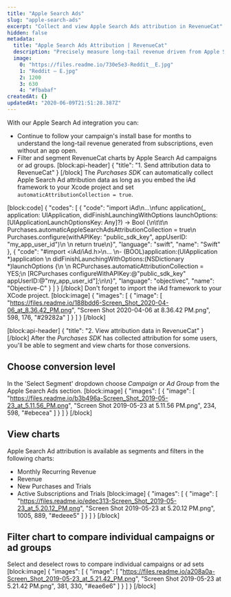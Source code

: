 ```yaml
---
title: "Apple Search Ads"
slug: "apple-search-ads"
excerpt: "Collect and view Apple Search Ads attribution in RevenueCat"
hidden: false
metadata: 
  title: "Apple Search Ads Attribution | RevenueCat"
  description: "Precisely measure long-tail revenue driven from Apple Search Ad campaigns. With our Apple Search Ad integration, you can follow your campaign's install base for months even without an app open."
  image: 
    0: "https://files.readme.io/730e5e3-Reddit__E.jpg"
    1: "Reddit – E.jpg"
    2: 1200
    3: 630
    4: "#fbabaf"
createdAt: {}
updatedAt: "2020-06-09T21:51:28.387Z"
---
```

With our Apple Search Ad integration you can:
* Continue to follow your campaign's install base for months to understand the long-tail revenue generated from subscriptions, even without an app open.
* Filter and segment RevenueCat charts by Apple Search Ad campaigns or ad groups.
[block:api-header]
{
  "title": "1. Send attribution data to RevenueCat"
}
[/block]
The *Purchases SDK* can automatically collect Apple Search Ad attribution data as long as you embed the iAd framework to your Xcode project and set `automaticAttributionCollection = true`.

[block:code]
{
  "codes": [
    {
      "code": "import iAd\n...\nfunc application(_ application: UIApplication, didFinishLaunchingWithOptions launchOptions: [UIApplicationLaunchOptionsKey: Any]?) -> Bool {\n\t\t\n    Purchases.automaticAppleSearchAdsAttributionCollection = true\n    Purchases.configure(withAPIKey: \"public_sdk_key\", appUserID: \"my_app_user_id\")\n    \n    return true\n}",
      "language": "swift",
      "name": "Swift"
    },
    {
      "code": "#import <iAd/iAd.h>\n... \n- (BOOL)application:(UIApplication *)application \n  didFinishLaunchingWithOptions:(NSDictionary *)launchOptions {\n  \n  RCPurchases.automaticAttributionCollection = YES;\n  [RCPurchases configureWithAPIKey:@\"public_sdk_key\" appUserID:@\"my_app_user_id\"];\n\n}",
      "language": "objectivec",
      "name": "Objective-C"
    }
  ]
}
[/block]
Don't forget to import the iAd framework to your XCode project.
[block:image]
{
  "images": [
    {
      "image": [
        "https://files.readme.io/188bdd6-Screen_Shot_2020-04-06_at_8.36.42_PM.png",
        "Screen Shot 2020-04-06 at 8.36.42 PM.png",
        598,
        176,
        "#29282a"
      ]
    }
  ]
}
[/block]

[block:api-header]
{
  "title": "2. View attribution data in RevenueCat"
}
[/block]
After the *Purchases SDK* has collected attribution for some users, you'll be able to segment and view charts for those conversions.

## Choose conversion level
In the 'Select Segment' dropdown choose *Campaign* or *Ad Group* from the Apple Search Ads section.
[block:image]
{
  "images": [
    {
      "image": [
        "https://files.readme.io/b3b496a-Screen_Shot_2019-05-23_at_5.11.56_PM.png",
        "Screen Shot 2019-05-23 at 5.11.56 PM.png",
        234,
        598,
        "#ebecea"
      ]
    }
  ]
}
[/block]
## View charts
Apple Search Ad attribution is available as segments and filters in the following charts:
- Monthly Recurring Revenue
- Revenue
- New Purchases and Trials
- Active Subscriptions and Trials
[block:image]
{
  "images": [
    {
      "image": [
        "https://files.readme.io/edec313-Screen_Shot_2019-05-23_at_5.20.12_PM.png",
        "Screen Shot 2019-05-23 at 5.20.12 PM.png",
        1005,
        889,
        "#edeee5"
      ]
    }
  ]
}
[/block]
## Filter chart to compare individual campaigns or ad groups
Select and deselect rows to compare individual campaigns or ad sets
[block:image]
{
  "images": [
    {
      "image": [
        "https://files.readme.io/a208a0a-Screen_Shot_2019-05-23_at_5.21.42_PM.png",
        "Screen Shot 2019-05-23 at 5.21.42 PM.png",
        381,
        330,
        "#eae6e6"
      ]
    }
  ]
}
[/block]
